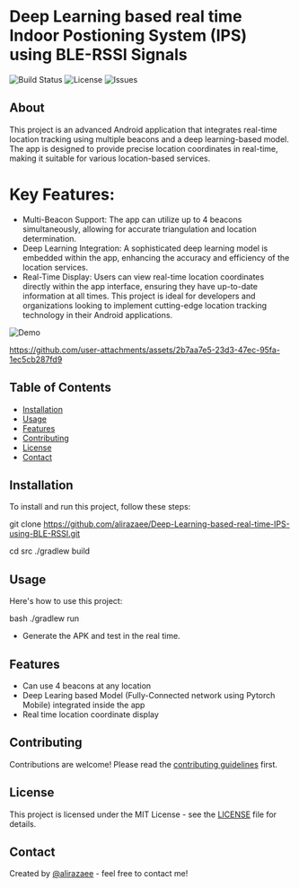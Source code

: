 
# Deep Learning based real time Indoor Postioning System (IPS) using BLE-RSSI Signals


![Build Status](https://img.shields.io/github/workflow/status/alirazaee/Deep-Learning-based-real-time-IPS-using-BLE-RSSI
)
![License](https://img.shields.io/github/license/alirazaee/Deep-Learning-based-real-time-IPS-using-BLE-RSSI
)
![Issues](https://img.shields.io/github/issues/alirazaee/Deep-Learning-based-real-time-IPS-using-BLE-RSSI
)

## About

This project is an advanced Android application that integrates real-time location tracking using multiple beacons and a deep learning-based model. The app is designed to provide precise location coordinates in real-time, making it suitable for various location-based services.

# Key Features:

- Multi-Beacon Support: The app can utilize up to 4 beacons simultaneously, allowing for accurate triangulation and location determination.
- Deep Learning Integration: A sophisticated deep learning model is embedded within the app, enhancing the accuracy and efficiency of the location services.
- Real-Time Display: Users can view real-time location coordinates directly within the app interface, ensuring they have up-to-date information at all times.
This project is ideal for developers and organizations looking to implement cutting-edge location tracking technology in their Android applications.

![Demo](https://github.com/user-attachments/assets/2b7aa7e5-23d3-47ec-95fa-1ec5cb287fd9)

https://github.com/user-attachments/assets/2b7aa7e5-23d3-47ec-95fa-1ec5cb287fd9


## Table of Contents

- [Installation](#installation)
- [Usage](#usage)
- [Features](#features)
- [Contributing](#contributing)
- [License](#license)
- [Contact](#contact)

## Installation

To install and run this project, follow these steps:

git clone https://github.com/alirazaee/Deep-Learning-based-real-time-IPS-using-BLE-RSSI.git

cd src
./gradlew build

## Usage

Here's how to use this project:

bash
./gradlew run

- Generate the APK and test in the real time.


## Features

- Can use 4 beacons at any location
- Deep Learing based Model (Fully-Connected network using Pytorch Mobile) integrated inside the app
- Real time location coordinate display


## Contributing

Contributions are welcome! Please read the [contributing guidelines](CONTRIBUTING.md) first.

## License

This project is licensed under the MIT License - see the [LICENSE](LICENSE) file for details.

## Contact

Created by [@alirazaee](https://github.com/alirazaee) - feel free to contact me!
